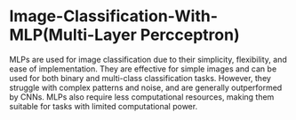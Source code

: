 # Image-Classification-With-MLP(Multi-Layer Percceptron)
MLPs are used for image classification due to their simplicity, flexibility, and ease of implementation. They are effective for simple images and can be used for both binary and multi-class classification tasks. However, they struggle with complex patterns and noise, and are generally outperformed by CNNs. MLPs also require less computational resources, making them suitable for tasks with limited computational power.


